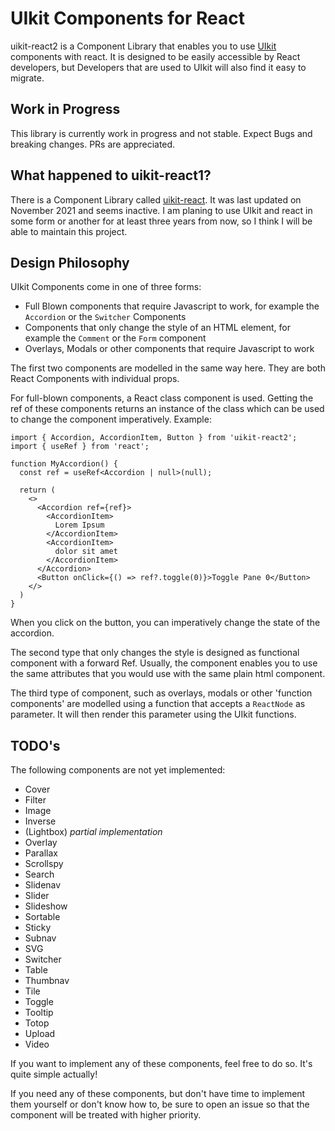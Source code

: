 # UIkit Components for React

uikit-react2 is a Component Library that enables you to use [UIkit](https://getuikit.com)
components with react. It is designed to be easily accessible by React developers, but Developers that are used to UIkit
will also find it easy to migrate.

## Work in Progress

This library is currently work in progress and not stable. Expect Bugs and breaking changes. 
PRs are appreciated.

## What happened to uikit-react1?

There is a Component Library called [uikit-react](https://github.com/vacarsu/uikit-react). It was last updated on
November 2021 and seems inactive. I am planing to use UIkit and react in some form or another for at least three years
from now, so I think I will be able to maintain this project.

## Design Philosophy

UIkit Components come in one of three forms:

- Full Blown components that require Javascript to work, for example the `Accordion`
  or the `Switcher` Components
- Components that only change the style of an HTML element, for example the `Comment`
  or the `Form` component
- Overlays, Modals or other components that require Javascript to work

The first two components are modelled in the same way here. They are both React Components with individual props.

For full-blown components, a React class component is used. Getting the ref of these components returns an instance of
the class which can be used to change the component imperatively. Example:

```tsx
import { Accordion, AccordionItem, Button } from 'uikit-react2';
import { useRef } from 'react';

function MyAccordion() {
  const ref = useRef<Accordion | null>(null);

  return (
    <>
      <Accordion ref={ref}>
        <AccordionItem>
          Lorem Ipsum
        </AccordionItem>
        <AccordionItem>
          dolor sit amet
        </AccordionItem>
      </Accordion>
      <Button onClick={() => ref?.toggle(0)}>Toggle Pane 0</Button>
    </>
  )
}
```

When you click on the button, you can imperatively change the state of the accordion.

The second type that only changes the style is designed as functional component
with a forward Ref. Usually, the component enables you to use the same attributes
that you would use with the same plain html component.

The third type of component, such as overlays, modals or other 'function components'
are modelled using a function that accepts a `ReactNode` as parameter.
It will then render this parameter using the UIkit functions.

## TODO's

The following components are not yet implemented:

- Cover
- Filter
- Image
- Inverse
- (Lightbox) _partial implementation_
- Overlay
- Parallax
- Scrollspy
- Search
- Slidenav
- Slider
- Slideshow
- Sortable
- Sticky
- Subnav
- SVG
- Switcher
- Table
- Thumbnav
- Tile
- Toggle
- Tooltip
- Totop
- Upload
- Video

If you want to implement any of these components, feel free to do so. It's quite simple actually!

If you need any of these components, but don't have time to implement them yourself or don't know how to, be sure to
open an issue so that the component will be treated with higher priority.

